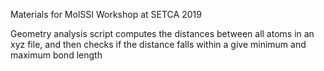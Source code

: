 
Materials for MolSSI Workshop at SETCA 2019


Geometry analysis script computes the distances between all atoms in an xyz file, and then checks if the distance falls within a give minimum and maximum bond length
